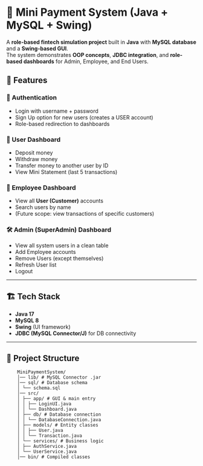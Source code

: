 # 🏦 Mini Payment System (Java + MySQL + Swing)

A **role-based fintech simulation project** built in **Java** with **MySQL database** and a **Swing-based GUI**.  
The system demonstrates **OOP concepts**, **JDBC integration**, and **role-based dashboards** for Admin, Employee, and End Users.


## 🚀 Features

### 🔑 Authentication
- Login with username + password
- Sign Up option for new users (creates a USER account)
- Role-based redirection to dashboards

### 👤 User Dashboard
- Deposit money
- Withdraw money
- Transfer money to another user by ID
- View Mini Statement (last 5 transactions)

### 👔 Employee Dashboard
- View all **User (Customer)** accounts
- Search users by name
- (Future scope: view transactions of specific customers)

### 🛠️ Admin (SuperAdmin) Dashboard
- View all system users in a clean table
- Add Employee accounts
- Remove Users (except themselves)
- Refresh User list
- Logout

---

## 🏗️ Tech Stack
- **Java 17**
- **MySQL 8**
- **Swing** (UI framework)
- **JDBC (MySQL Connector/J)** for DB connectivity

---

## 📂 Project Structure
        MiniPaymentSystem/
        │── lib/ # MySQL Connector .jar
        │── sql/ # Database schema
        │ └── schema.sql
        │── src/
        │ ├── app/ # GUI & main entry
        │ │ ├── LoginUI.java
        │ │ └── Dashboard.java
        │ ├── db/ # Database connection
        │ │ └── DatabaseConnection.java
        │ ├── models/ # Entity classes
        │ │ ├── User.java
        │ │ └── Transaction.java
        │ └── services/ # Business logic
        │ ├── AuthService.java
        │ └── UserService.java
        │── bin/ # Compiled classes
